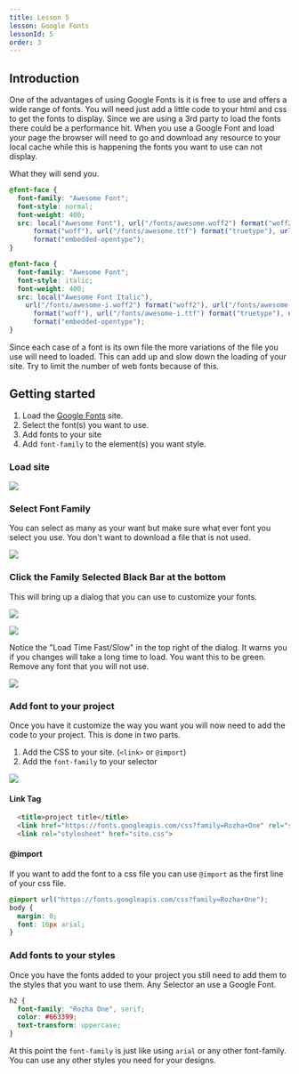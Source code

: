 ```yaml
---
title: Lesson 5
lesson: Google Fonts
lessonId: 5
order: 3
---
```


## Introduction

One of the advantages of using Google Fonts is it is free to use and offers a wide range of fonts. You will need just add a little code to your html and css to get the fonts to display. Since we are using a 3rd party to load the fonts there could be a performance hit. When you use a Google Font and load your page the browser will need to go and download any resource to your local cache while this is happening the fonts you want to use can not display.

What they will send you.

```css
@font-face {
  font-family: "Awesome Font";
  font-style: normal;
  font-weight: 400;
  src: local("Awesome Font"), url("/fonts/awesome.woff2") format("woff2"), url("/fonts/awesome.woff")
      format("woff"), url("/fonts/awesome.ttf") format("truetype"), url("/fonts/awesome.eot")
      format("embedded-opentype");
}

@font-face {
  font-family: "Awesome Font";
  font-style: italic;
  font-weight: 400;
  src: local("Awesome Font Italic"),
    url("/fonts/awesome-i.woff2") format("woff2"), url("/fonts/awesome-i.woff")
      format("woff"), url("/fonts/awesome-i.ttf") format("truetype"), url("/fonts/awesome-i.eot")
      format("embedded-opentype");
}
```

Since each case of a font is its own file the more variations of the file you use will need to loaded. This can add up and slow down the loading of your site. Try to limit the number of web fonts because of this.

## Getting started

1.  Load the [Google Fonts](https://fonts.google.com) site.
2.  Select the font(s) you want to use.
3.  Add fonts to your site
4.  Add `font-family` to the element(s) you want style.

### Load site

![](./images/gf6.png)

### Select Font Family

You can select as many as your want but make sure what ever font you select you use. You don't want to download a file that is not used.

![](./images/gf1.png)

### Click the Family Selected Black Bar at the bottom

This will bring up a dialog that you can use to customize your fonts.

![](./images/gf5.png)

![](./images/gf4.png)

Notice the "Load Time Fast/Slow" in the top right of the dialog. It warns you if you changes will take a long time to load. You want this to be green. Remove any font that you will not use.

![](./images/gf3.png)

### Add font to your project

Once you have it customize the way you want you will now need to add the code to your project. This is done in two parts.

1.  Add the CSS to your site. (`<link>` or `@import`)
2.  Add the `font-family` to your selector

![](./images/gf2.png)

#### Link Tag

```html
  <title>project title</title>
  <link href="https://fonts.googleapis.com/css?family=Rozha+One" rel="stylesheet">
  <link rel="stylesheet" href="site.css">
```

#### @import

If you want to add the font to a css file you can use `@import` as the first line of your css file.

```css
@import url("https://fonts.googleapis.com/css?family=Rozha+One");
body {
  margin: 0;
  font: 16px arial;
}
```

<h3 class="example">Add fonts to your styles</h3>

Once you have the fonts added to your project you still need to add them to the styles that you want to use them. Any Selector an use a Google Font.

```css
h2 {
  font-family: "Rozha One", serif;
  color: #663399;
  text-transform: uppercase;
}
```

At this point the `font-family` is just like using `arial` or any other font-family. You can use any other styles you need for your designs.
